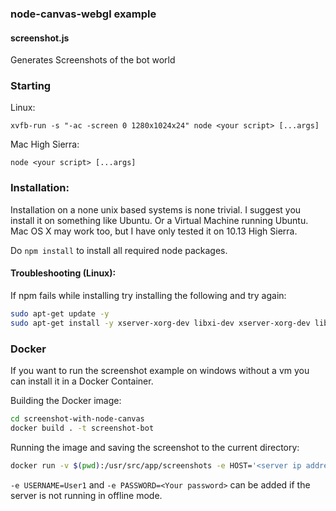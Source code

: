 ### node-canvas-webgl example

#### screenshot.js

Generates Screenshots of the bot world

### Starting

Linux:

`xvfb-run -s "-ac -screen 0 1280x1024x24" node <your script> [...args]`

Mac High Sierra:

`node <your script> [...args]`

### Installation:

Installation on a none unix based systems is none trivial.
I suggest you install it on something like Ubuntu. Or a Virtual Machine running Ubuntu.
Mac OS X may work too, but I have only tested it on 10.13 High Sierra.

Do `npm install` to install all required node packages.

#### Troubleshooting (Linux):

If npm fails while installing try installing the following and try again:

```bash
sudo apt-get update -y
sudo apt-get install -y xserver-xorg-dev libxi-dev xserver-xorg-dev libxext-dev xvfb
```

### Docker

If you want to run the screenshot example on windows without a vm you can install it in a Docker Container.

Building the Docker image:

```bash
cd screenshot-with-node-canvas
docker build . -t screenshot-bot
```

Running the image and saving the screenshot to the current directory:

```bash
docker run -v $(pwd):/usr/src/app/screenshots -e HOST='<server ip address>' -e PORT=<port> screenshot-bot
```

`-e USERNAME=User1` and `-e PASSWORD=<Your password>` can be added if the server is not running in offline mode.
